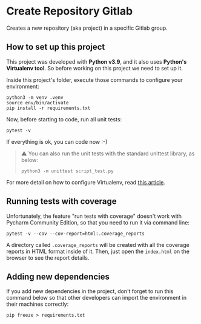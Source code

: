 # Create Repository Gitlab

Creates a new repository (aka project) in a specific Gitlab group.

## How to set up this project

This project was developed with **Python v3.9**, and it also uses **Python's Virtualenv tool**. So before working on this project we need to set up it.

Inside this project's folder, execute those commands to configure your environment:

```shell
python3 -m venv .venv
source env/bin/activate
pip install -r requirements.txt
```

Now, before starting to code, run all unit tests:

```shell
pytest -v
```

If everything is ok, you can code now :-)

> ⚠️ You can also run the unit tests with the standard unittest library, as below:
> ```shell
> python3 -m unittest script_test.py
> ```

For more detail on how to configure Virtualenv, read [this article](https://www.freecodecamp.org/news/how-to-setup-virtual-environments-in-python/).

## Running tests with coverage

Unfortunately, the feature "run tests with coverage" doesn't work with Pycharm Community Edition, so that you need to run it via command line:

```shell
pytest -v --cov --cov-report=html:.coverage_reports
```

A directory called `.coverage_reports` will be created with all the coverage reports in HTML format inside of it. Then, just open the `index.html` on the browser to see the report details. 

## Adding new dependencies

If you add new dependencies in the project, don't forget to run this command below so that other developers can import the environment in their machines correctly:
```shell
pip freeze > requirements.txt
```